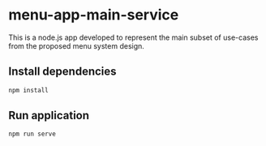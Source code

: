 # menu-app-main-service

This is a node.js app developed to represent the main subset of use-cases from the proposed menu system design.

## Install dependencies

```bash
npm install
```

## Run application

```bash
npm run serve
```